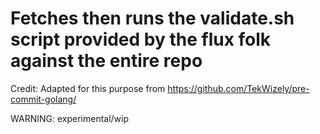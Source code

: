 # Fetches then runs the validate.sh script provided by the flux folk against the entire repo

Credit: Adapted for this purpose from https://github.com/TekWizely/pre-commit-golang/

WARNING: experimental/wip